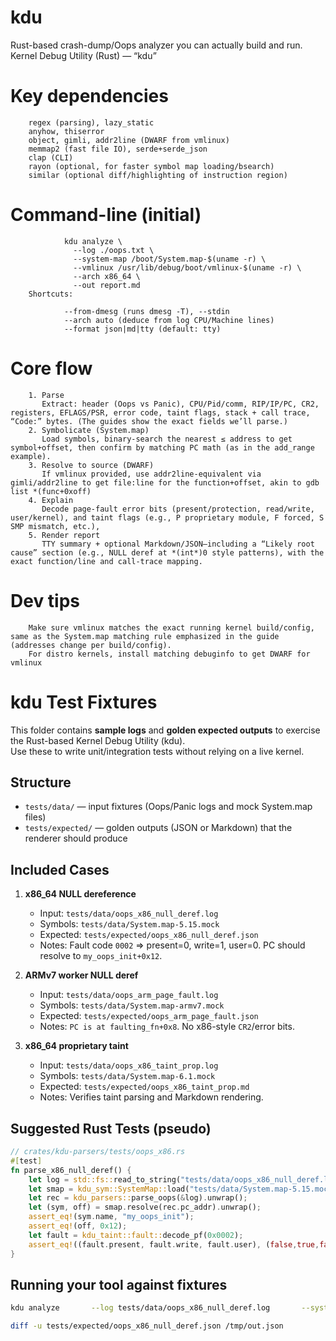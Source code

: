 # kdu
Rust-based crash-dump/Oops analyzer you can actually build and run.  Kernel Debug Utility (Rust) — “kdu”

# Key dependencies
        regex (parsing), lazy_static
        anyhow, thiserror
        object, gimli, addr2line (DWARF from vmlinux)
        memmap2 (fast file IO), serde+serde_json
        clap (CLI)
        rayon (optional, for faster symbol map loading/bsearch)
        similar (optional diff/highlighting of instruction region)

# Command-line (initial)
                kdu analyze \
                  --log ./oops.txt \
                  --system-map /boot/System.map-$(uname -r) \
                  --vmlinux /usr/lib/debug/boot/vmlinux-$(uname -r) \
                  --arch x86_64 \
                  --out report.md
        Shortcuts:

                --from-dmesg (runs dmesg -T), --stdin
                --arch auto (deduce from log CPU/Machine lines)
                --format json|md|tty (default: tty)

# Core flow

        1. Parse
           Extract: header (Oops vs Panic), CPU/Pid/comm, RIP/IP/PC, CR2, registers, EFLAGS/PSR, error code, taint flags, stack + call trace, “Code:” bytes. (The guides show the exact fields we’ll parse.)
        2. Symbolicate (System.map)
           Load symbols, binary-search the nearest ≤ address to get symbol+offset, then confirm by matching PC math (as in the add_range example).
        3. Resolve to source (DWARF)
           If vmlinux provided, use addr2line-equivalent via gimli/addr2line to get file:line for the function+offset, akin to gdb list *(func+0xoff)
        4. Explain
           Decode page-fault error bits (present/protection, read/write, user/kernel), and taint flags (e.g., P proprietary module, F forced, S SMP mismatch, etc.),
        5. Render report
           TTY summary + optional Markdown/JSON—including a “Likely root cause” section (e.g., NULL deref at *(int*)0 style patterns), with the exact function/line and call-trace mapping.

# Dev tips

        Make sure vmlinux matches the exact running kernel build/config, same as the System.map matching rule emphasized in the guide (addresses change per build/config).
        For distro kernels, install matching debuginfo to get DWARF for vmlinux


# kdu Test Fixtures

This folder contains **sample logs** and **golden expected outputs** to exercise the Rust-based Kernel Debug Utility (kdu).  
Use these to write unit/integration tests without relying on a live kernel.

## Structure
- `tests/data/` — input fixtures (Oops/Panic logs and mock System.map files)
- `tests/expected/` — golden outputs (JSON or Markdown) that the renderer should produce

## Included Cases
1. **x86_64 NULL dereference**  
   - Input: `tests/data/oops_x86_null_deref.log`  
   - Symbols: `tests/data/System.map-5.15.mock`  
   - Expected: `tests/expected/oops_x86_null_deref.json`  
   - Notes: Fault code `0002` ⇒ present=0, write=1, user=0. PC should resolve to `my_oops_init+0x12`.

2. **ARMv7 worker NULL deref**  
   - Input: `tests/data/oops_arm_page_fault.log`  
   - Symbols: `tests/data/System.map-armv7.mock`  
   - Expected: `tests/expected/oops_arm_page_fault.json`  
   - Notes: `PC is at faulting_fn+0x8`. No x86-style `CR2`/error bits.

3. **x86_64 proprietary taint**  
   - Input: `tests/data/oops_x86_taint_prop.log`  
   - Symbols: `tests/data/System.map-6.1.mock`  
   - Expected: `tests/expected/oops_x86_taint_prop.md`  
   - Notes: Verifies taint parsing and Markdown rendering.

## Suggested Rust Tests (pseudo)
```rust
// crates/kdu-parsers/tests/oops_x86.rs
#[test]
fn parse_x86_null_deref() {
    let log = std::fs::read_to_string("tests/data/oops_x86_null_deref.log").unwrap();
    let smap = kdu_sym::SystemMap::load("tests/data/System.map-5.15.mock").unwrap();
    let rec = kdu_parsers::parse_oops(&log).unwrap();
    let (sym, off) = smap.resolve(rec.pc_addr).unwrap();
    assert_eq!(sym.name, "my_oops_init");
    assert_eq!(off, 0x12);
    let fault = kdu_taint::fault::decode_pf(0x0002);
    assert_eq!((fault.present, fault.write, fault.user), (false,true,false));
}
```

## Running your tool against fixtures
```bash
kdu analyze       --log tests/data/oops_x86_null_deref.log       --system-map tests/data/System.map-5.15.mock       --format json > /tmp/out.json

diff -u tests/expected/oops_x86_null_deref.json /tmp/out.json
```
